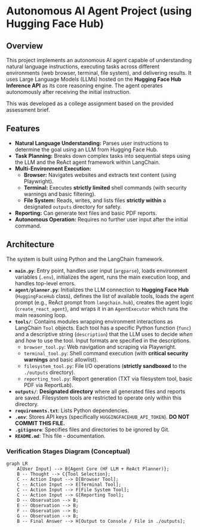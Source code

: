 # Autonomous AI Agent Project (using Hugging Face Hub)

## Overview

This project implements an autonomous AI agent capable of understanding natural language instructions, executing tasks across different environments (web browser, terminal, file system), and delivering results. It uses Large Language Models (LLMs) hosted on the **Hugging Face Hub Inference API** as its core reasoning engine. The agent operates autonomously after receiving the initial instruction.

This was developed as a college assignment based on the provided assessment brief.

## Features

*   **Natural Language Understanding:** Parses user instructions to determine the goal using an LLM from Hugging Face Hub.
*   **Task Planning:** Breaks down complex tasks into sequential steps using the LLM and the ReAct agent framework within LangChain.
*   **Multi-Environment Execution:**
    *   **Browser:** Navigates websites and extracts text content (using Playwright).
    *   **Terminal:** Executes **strictly limited** shell commands (with security warnings and basic filtering).
    *   **File System:** Reads, writes, and lists files **strictly within** a designated `outputs` directory for safety.
*   **Reporting:** Can generate text files and basic PDF reports.
*   **Autonomous Operation:** Requires no further user input after the initial command.

## Architecture

The system is built using Python and the LangChain framework.

*   **`main.py`**: Entry point, handles user input (`argparse`), loads environment variables (`.env`), initializes the agent, runs the main execution loop, and handles top-level errors.
*   **`agent/planner.py`**: Initializes the LLM connection to **Hugging Face Hub** (`HuggingFaceHub` class), defines the list of available tools, loads the agent prompt (e.g., ReAct prompt from `langchain.hub`), creates the agent logic (`create_react_agent`), and wraps it in an `AgentExecutor` which runs the main reasoning loop.
*   **`tools/`**: Contains modules wrapping environment interactions as LangChain `Tool` objects. Each tool has a specific Python function (`func`) and a descriptive string (`description`) that the LLM uses to decide *when* and *how* to use the tool. Input formats are specified in the descriptions.
    *   `browser_tool.py`: Web navigation and scraping via Playwright.
    *   `terminal_tool.py`: Shell command execution (with **critical security warnings** and basic allowlist).
    *   `filesystem_tool.py`: File I/O operations (**strictly sandboxed** to the `./outputs` directory).
    *   `reporting_tool.py`: Report generation (TXT via filesystem tool, basic PDF via ReportLab).
*   **`outputs/`**: **Designated directory** where all generated files and reports are saved. Filesystem tools are restricted to operate only within this directory.
*   **`requirements.txt`**: Lists Python dependencies.
*   **`.env`**: Stores API keys (specifically `HUGGINGFACEHUB_API_TOKEN`). **DO NOT COMMIT THIS FILE.**
*   **`.gitignore`**: Specifies files and directories to be ignored by Git.
*   **`README.md`**: This file - documentation.

### Verification Stages Diagram (Conceptual)

```mermaid
graph LR
    A[User Input] --> B{Agent Core (HF LLM + ReAct Planner)};
    B -- Thought --> C{Tool Selection};
    C -- Action Input --> D[Browser Tool];
    C -- Action Input --> E[Terminal Tool];
    C -- Action Input --> F[File System Tool];
    C -- Action Input --> G[Reporting Tool];
    D -- Observation --> B;
    E -- Observation --> B;
    F -- Observation --> B;
    G -- Observation --> B;
    B -- Final Answer --> H[Output to Console / File in ./outputs];